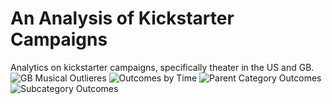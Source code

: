 # An Analysis of Kickstarter Campaigns
Analytics on kickstarter campaigns, specifically theater in the US and GB.![GB Musical Outlieres](https://user-images.githubusercontent.com/86527135/123529145-3dd82e80-d6b3-11eb-966c-53cf22365f36.png)
![Outcomes by Time](https://user-images.githubusercontent.com/86527135/123529146-3e70c500-d6b3-11eb-8021-e8cf54308662.png)
![Parent Category Outcomes](https://user-images.githubusercontent.com/86527135/123529147-3e70c500-d6b3-11eb-9560-6b8b2b7b4b3d.png)
![Subcategory Outcomes](https://user-images.githubusercontent.com/86527135/123529148-3e70c500-d6b3-11eb-8e75-26d8b57b624c.png)


